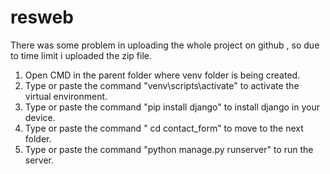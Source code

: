 # resweb
There was some problem in uploading the whole project on github , so due to time limit i uploaded the zip file.
1) Open CMD in the parent folder where venv folder is being created.
2) Type or paste the command "venv\scripts\activate" to activate the virtual environment.
3) Type or paste the command "pip install django" to install django in your device.
4) Type or paste the command " cd contact_form" to move to the next folder.
5) Type or paste the command "python manage.py runserver" to run the server.
